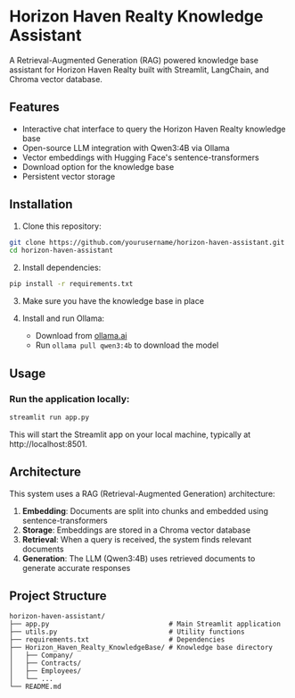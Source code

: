 # Horizon Haven Realty Knowledge Assistant

A Retrieval-Augmented Generation (RAG) powered knowledge base assistant for Horizon Haven Realty built with Streamlit, LangChain, and Chroma vector database.

## Features

- Interactive chat interface to query the Horizon Haven Realty knowledge base
- Open-source LLM integration with Qwen3:4B via Ollama
- Vector embeddings with Hugging Face's sentence-transformers
- Download option for the knowledge base
- Persistent vector storage

## Installation

1. Clone this repository:
```bash
git clone https://github.com/yourusername/horizon-haven-assistant.git
cd horizon-haven-assistant
```

2. Install dependencies:
```bash
pip install -r requirements.txt
```

3. Make sure you have the knowledge base in place

4. Install and run Ollama:
   - Download from [ollama.ai](https://ollama.ai)
   - Run `ollama pull qwen3:4b` to download the model

## Usage

### Run the application locally:

```bash
streamlit run app.py
```

This will start the Streamlit app on your local machine, typically at http://localhost:8501.

## Architecture

This system uses a RAG (Retrieval-Augmented Generation) architecture:

1. **Embedding**: Documents are split into chunks and embedded using sentence-transformers
2. **Storage**: Embeddings are stored in a Chroma vector database
3. **Retrieval**: When a query is received, the system finds relevant documents
4. **Generation**: The LLM (Qwen3:4B) uses retrieved documents to generate accurate responses

## Project Structure

```
horizon-haven-assistant/
├── app.py                              # Main Streamlit application
├── utils.py                            # Utility functions
├── requirements.txt                    # Dependencies
├── Horizon_Haven_Realty_KnowledgeBase/ # Knowledge base directory
│   ├── Company/
│   ├── Contracts/
│   ├── Employees/
│   └── ...
└── README.md
```
